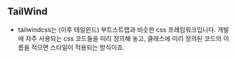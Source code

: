 ## TailWind

- tailwindcss는 (이후 테일윈드) 부트스트랩과 비슷한 css 프레임워크입니다. 개발에 자주 사용되는 css 코드들을 미리 정의해 놓고, 클래스에 미리 정의된 코드의 이름을 적으면 스타일이 적용되는 방식이죠.
